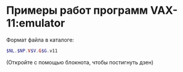 # Примеры работ программ VAX-11:emulator
Формат файла в каталоге: 
```php
$NL.$NP.V$V.G$G.v11
```

(Откройте с помощью блокнота, чтобы постигнуть дзен)
